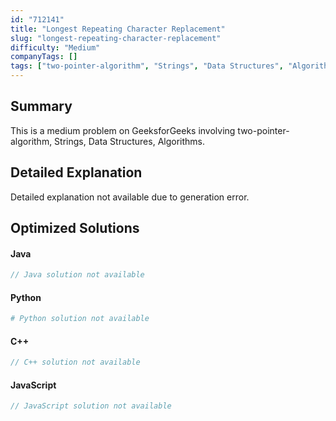 ```yaml
---
id: "712141"
title: "Longest Repeating Character Replacement"
slug: "longest-repeating-character-replacement"
difficulty: "Medium"
companyTags: []
tags: ["two-pointer-algorithm", "Strings", "Data Structures", "Algorithms"]
---
```


## Summary

This is a medium problem on GeeksforGeeks involving two-pointer-algorithm, Strings, Data Structures, Algorithms.

## Detailed Explanation

Detailed explanation not available due to generation error.

## Optimized Solutions

#### Java
```java
// Java solution not available
```

#### Python
```python
# Python solution not available
```

#### C++
```cpp
// C++ solution not available
```

#### JavaScript
```javascript
// JavaScript solution not available
```